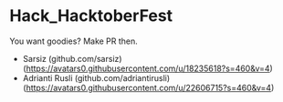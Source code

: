 # Hack_HacktoberFest
You want goodies? Make PR then.

* Sarsiz (github.com/sarsiz)  (https://avatars0.githubusercontent.com/u/18235618?s=460&v=4)
* Adrianti Rusli (github.com/adriantirusli)  (https://avatars0.githubusercontent.com/u/22606715?s=460&v=4)
